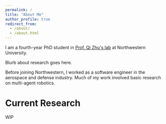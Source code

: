 ```yaml
---
permalink: /
title: "About Me"
author_profile: true
redirect_from: 
  - /about/
  - /about.html
---
```


I am a fourth-year PhD student in [Prof. Qi Zhu's lab](http://zhulab.ece.northwestern.edu) at Northwestern University.

Blurb about research goes here.

Before joining Northwestern, I worked as a software engineer in the aerospace and defense industry. Much of my work involved basic research on multi-agent robotics.

# Current Research
WIP